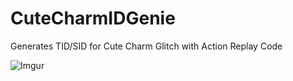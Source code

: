 # CuteCharmIDGenie
Generates TID/SID for Cute Charm Glitch with Action Replay Code

![Imgur](https://imgur.com/a/JtcrGyh)

